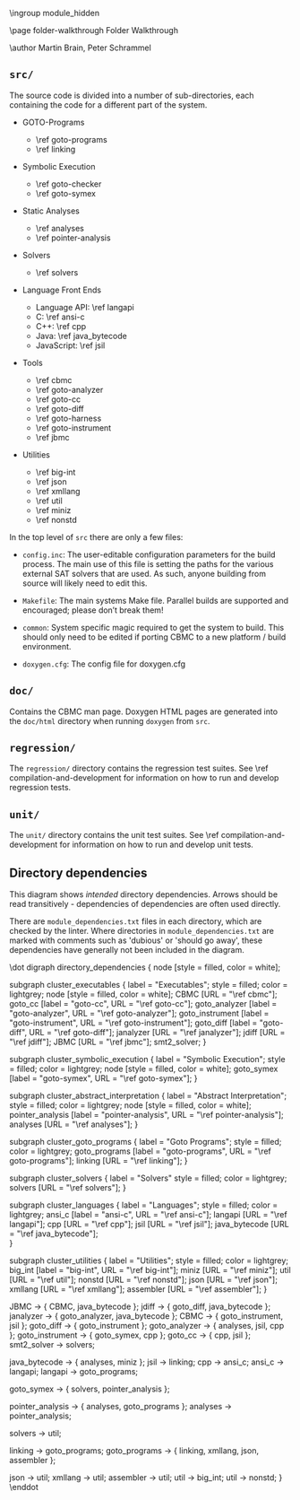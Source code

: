 \ingroup module_hidden 

\page folder-walkthrough Folder Walkthrough

\author Martin Brain, Peter Schrammel

## `src/`

The source code is divided into a number of sub-directories, each
containing the code for a different part of the system.

- GOTO-Programs

  * \ref goto-programs
  * \ref linking

- Symbolic Execution
  * \ref goto-checker
  * \ref goto-symex

- Static Analyses

  * \ref analyses
  * \ref pointer-analysis

- Solvers
  * \ref solvers

- Language Front Ends

  * Language API: \ref langapi
  * C: \ref ansi-c
  * C++: \ref cpp
  * Java: \ref java_bytecode
  * JavaScript: \ref jsil

- Tools

  * \ref cbmc
  * \ref goto-analyzer
  * \ref goto-cc
  * \ref goto-diff
  * \ref goto-harness
  * \ref goto-instrument
  * \ref jbmc

- Utilities

  * \ref big-int
  * \ref json
  * \ref xmllang
  * \ref util
  * \ref miniz
  * \ref nonstd

In the top level of `src` there are only a few files:

* `config.inc`: The user-editable configuration parameters for the
  build process. The main use of this file is setting the paths for the
  various external SAT solvers that are used. As such, anyone building
  from source will likely need to edit this.

* `Makefile`:   The main systems Make file. Parallel builds are
  supported and encouraged; please don’t break them!

* `common`:   System specific magic required to get the system to build.
  This should only need to be edited if porting CBMC to a new platform /
  build environment.

* `doxygen.cfg`:   The config file for doxygen.cfg

## `doc/`

Contains the CBMC man page. Doxygen HTML pages are generated
into the `doc/html` directory when running `doxygen` from `src`.

## `regression/`

The `regression/` directory contains the regression test suites. See
\ref compilation-and-development for information on how to run and
develop regression tests.

## `unit/`

The `unit/` directory contains the unit test suites. See
\ref compilation-and-development for information on how to run and
develop unit tests.

## Directory dependencies

This diagram shows *intended* directory dependencies.  Arrows should
be read transitively - dependencies of dependencies are often used
directly.

There are `module_dependencies.txt` files in each directory,
which are checked by the linter.  Where directories in `module_dependencies.txt`
are marked with comments such as 'dubious' or 'should go away', these
dependencies have generally not been included in the diagram.

\dot
digraph directory_dependencies {
  node [style = filled, color = white];

  subgraph cluster_executables {
    label = "Executables";
    style = filled;
    color = lightgrey;
    node [style = filled, color = white];
    CBMC [URL = "\ref cbmc"];
    goto_cc [label = "goto-cc", URL = "\ref goto-cc"];
    goto_analyzer [label = "goto-analyzer", URL = "\ref goto-analyzer"];
    goto_instrument [label = "goto-instrument", URL = "\ref goto-instrument"];
    goto_diff [label = "goto-diff", URL = "\ref goto-diff"];
    janalyzer [URL = "\ref janalyzer"];
    jdiff [URL = "\ref jdiff"];
    JBMC [URL = "\ref jbmc"];
    smt2_solver;
  }

  subgraph cluster_symbolic_execution {
    label = "Symbolic Execution";
    style = filled;
    color = lightgrey;
    node [style = filled, color = white];
    goto_symex [label = "goto-symex", URL = "\ref goto-symex"];
  }

  subgraph cluster_abstract_interpretation {
    label = "Abstract Interpretation";
    style = filled;
    color = lightgrey;
    node [style = filled, color = white];
    pointer_analysis [label = "pointer-analysis", URL = "\ref pointer-analysis"];
    analyses [URL = "\ref analyses"];
  }

  subgraph cluster_goto_programs {
    label = "Goto Programs";
    style = filled;
    color = lightgrey;
    goto_programs [label = "goto-programs", URL = "\ref goto-programs"];
    linking [URL = "\ref linking"];
  }

  subgraph cluster_solvers {
    label = "Solvers"
    style = filled;
    color = lightgrey;
    solvers [URL = "\ref solvers"];
  }

  subgraph cluster_languages {
    label = "Languages";
    style = filled;
    color = lightgrey;
    ansi_c [label = "ansi-c", URL = "\ref ansi-c"];
    langapi [URL = "\ref langapi"];
    cpp [URL = "\ref cpp"];
    jsil [URL = "\ref jsil"];
    java_bytecode [URL = "\ref java_bytecode"];  
  }

  subgraph cluster_utilities {
    label = "Utilities";
    style = filled;
    color = lightgrey;
    big_int [label = "big-int", URL = "\ref big-int"];
    miniz [URL = "\ref miniz"];
    util [URL = "\ref util"];
    nonstd [URL = "\ref nonstd"];
    json [URL = "\ref json"];
    xmllang [URL = "\ref xmllang"];
    assembler [URL = "\ref assembler"];
  }

  JBMC -> { CBMC, java_bytecode };
  jdiff -> { goto_diff, java_bytecode };
  janalyzer -> { goto_analyzer, java_bytecode };
  CBMC -> { goto_instrument, jsil };
  goto_diff -> { goto_instrument };
  goto_analyzer -> { analyses, jsil, cpp };
  goto_instrument -> { goto_symex, cpp };
  goto_cc -> { cpp, jsil };
  smt2_solver -> solvers;

  java_bytecode -> { analyses, miniz };
  jsil -> linking;
  cpp -> ansi_c;
  ansi_c -> langapi;
  langapi -> goto_programs;

  goto_symex -> { solvers, pointer_analysis };

  pointer_analysis -> { analyses, goto_programs };
  analyses -> pointer_analysis;

  solvers -> util;

  linking -> goto_programs;
  goto_programs -> { linking, xmllang, json, assembler };

  json -> util;
  xmllang -> util;
  assembler -> util;
  util -> big_int;
  util -> nonstd;
}
\enddot
